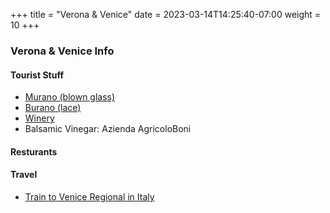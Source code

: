 +++
title = "Verona & Venice"
date = 2023-03-14T14:25:40-07:00
weight = 10
+++

### Verona & Venice Info

#### Tourist Stuff
- [Murano (blown glass)](https://www.visitmuranoglassfactory.com/)
- [Burano (lace)](https://www.isoladiburano.it/en/lace.html)
- [Winery](https://www.bonialessandro.it/it)  
- Balsamic Vinegar:  Azienda AgricoloBoni 

#### Resturants

#### Travel
- [Train to Venice Regional in Italy](https://www.italiarail.com/trains/regional-trains)
